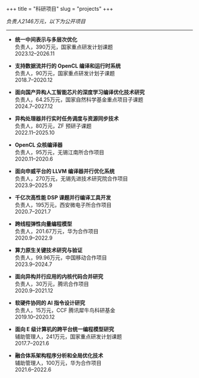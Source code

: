 +++
title = "科研项目"
slug = "projects"
+++

*负责人2146万元，以下为公开项目*

---

- **统一中间表示与多层次优化**  
  负责人，390万元，国家重点研发计划课题  
  2023.12–2026.11

- **支持数据流并行的 OpenCL 编译和运行时系统**  
  负责人，90万元，国家重点研发计划子课题  
  2018.7–2020.12

- **面向国产异构人工智能芯片的深度学习编译优化技术研究**  
  负责人，64.25万元，国家自然科学基金重点项目子课题  
  2024.7–2027.12

- **异构处理器并行实时任务调度与资源同步技术**  
  负责人，80万元，ZF 预研子课题  
  2022.11–2025.10

- **OpenCL 众核编译器**  
  负责人，95万元，无锡江南所合作项目  
  2020.11–2020.6

- **面向申威平台的 LLVM 编译器并行优化系统**  
  负责人，270万元，无锡先进技术研究院合作项目  
  2023.9–2025.9

- **千亿次高性能 DSP 课题并行编译工具开发**  
  负责人，195万元，西安微电子所合作项目  
  2020.7–2021.7

- **跨线程弹性向量编程模型**  
  负责人，201.67万元，华为合作项目  
  2020.9–2022.9

- **算力原生关键技术研究与验证**  
  负责人，99.96万元，中国移动合作项目  
  2023.9–2024.7

- **面向异构并行应用的内核代码合并研究**  
  负责人，30万元，腾讯合作项目  
  2020.9–2021.12

- **软硬件协同的 AI 指令设计研究**  
  负责人，15万元，CCF 腾讯犀牛鸟科研基金  
  2019.10–2020.12

- **面向 E 级计算机的跨平台统一编程模型研究**  
  辅助管理人，241万元，国家重点研发计划课题  
  2017.7–2021.6

- **融合体系架构程序分析和全局优化技术**  
  辅助管理人，100万元，华为合作项目  
  2021.6–2022.6
